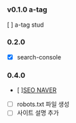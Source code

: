 #

### v0.1.0 a-tag
[ ] a-tag stud


### 0.2.0
- [x] search-console

### 0.4.0
- [ ][SEO NAVER](https://github.com/yjinlee99/yjinlee99.github.io/issues/4)
- [ ] robots.txt 파일 생성
- [ ] 사이트 설명 추가
